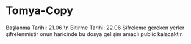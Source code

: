 # Tomya-Copy
Başlanma Tarihi: 21.06 \n
Bitirme Tarihi: 22.06
Şifreleme gereken yerler şifrelenmiştir onun haricinde bu dosya gelişim amaçlı public kalacaktır.
